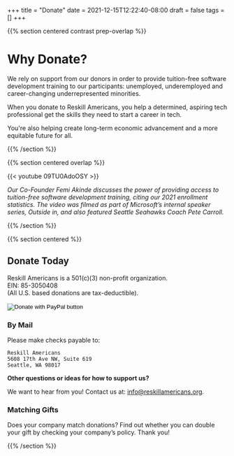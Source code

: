 +++
title = "Donate"
date = 2021-12-15T12:22:40-08:00
draft = false
tags = []
+++

{{% section centered contrast prep-overlap %}}

# Why Donate?

We rely on support from our donors in order to provide tuition-free software
development training to our participants: unemployed, underemployed and
career-changing underrepresented minorities.

When you donate to Reskill Americans, you help a determined, aspiring tech
professional get the skills they need to start a career in tech.

You're also helping create long-term economic advancement and a more equitable
future for all.

{{% /section %}}

{{% section centered overlap %}}

<div class="outline-box">
{{< youtube 09TU0AdoOSY >}}
</div>

*Our Co-Founder Femi Akinde discusses the power of providing access to tuition-free software development training, citing our 2021 enrollment statistics. The video was filmed as part of Microsoft’s internal speaker series, Outside in, and also featured Seattle Seahawks Coach Pete Carroll.*

{{% /section %}}

{{% section centered %}}

## Donate Today

Reskill Americans is a 501(c)(3) non-profit organization.<br>
EIN: 85-3050408<br>
(All U.S. based donations are tax-deductible).

<form action="https://www.paypal.com/donate" method="post" target="_top">
  <input type="hidden" name="hosted_button_id" value="WTD9N9G5HBFSJ">
  <input type="image" src="https://www.paypalobjects.com/en_US/i/btn/btn_donate_LG.gif" name="submit" title="PayPal - The safer, easier way to pay online!" alt="Donate with PayPal button">
  <img alt="" src="https://www.paypal.com/en_US/i/scr/pixel.gif" width="1" height="1">
  </form>

### By Mail

Please make checks payable to:

```
Reskill Americans
5608 17th Ave NW, Suite 619
Seattle, WA 98017
```

**Other questions or ideas for how to support us?**

We want to hear from you! Contact us at: [info@reskillamericans.org](mailto:info@reskillamericans.org).

### Matching Gifts

Does your company match donations? Find out whether you can double your gift by checking your company’s policy. Thank you!

{{% /section %}}
